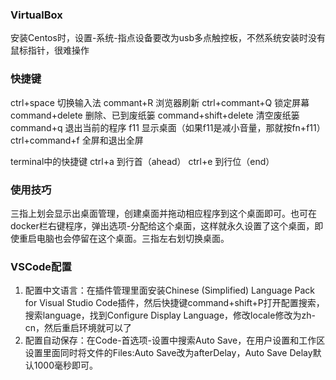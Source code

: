 ### VirtualBox 
安装Centos时，设置-系统-指点设备要改为usb多点触控板，不然系统安装时没有鼠标指针，很难操作

### 快捷键
ctrl+space 切换输入法
commant+R 浏览器刷新
ctrl+commant+Q 锁定屏幕
command+delete 删除、已到废纸篓
command+shift+delete 清空废纸篓
command+q 退出当前的程序
f11 显示桌面（如果f11是减小音量，那就按fn+f11）
ctrl+command+f 全屏和退出全屏

terminal中的快捷键
ctrl+a 到行首（ahead）
ctrl+e 到行位（end）


### 使用技巧
三指上划会显示出桌面管理，创建桌面并拖动相应程序到这个桌面即可。也可在docker栏右键程序，弹出选项-分配给这个桌面，这样就永久设置了这个桌面，即使重启电脑也会停留在这个桌面。三指左右划切换桌面。

### VSCode配置
1. 配置中文语言：在插件管理里面安装Chinese (Simplified) Language Pack for Visual Studio Code插件，然后快捷键command+shift+P打开配置搜索，搜索language，找到Configure Display Language，修改locale修改为zh-cn，然后重启环境就可以了
2. 配置自动保存：在Code-首选项-设置中搜索Auto Save，在用户设置和工作区设置里面同时将文件的Files:Auto Save改为afterDelay，Auto Save Delay默认1000毫秒即可。
